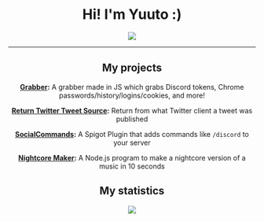 <h1 align="center">Hi! I'm Yuuto :)</h1>

<div align="center">
  <a href="https://twitter.com/C_moiLeGoat"><img src="https://img.shields.io/badge/Twitter-%40C__moiLeGoat-%2326a1f2?style=for-the-badge" /></a>
</div>

<hr />

<h2 align="center">My projects</h2>

<div align="center">
  <p><b><a href="https://github.com/JustYuuto/Grabber">Grabber</a>:</b> A grabber made in JS which grabs Discord tokens, Chrome passwords/history/logins/cookies, and more!</p>
  <p><b><a href="https://github.com/JustYuuto/ReturnTwitterTweetSource">Return Twitter Tweet Source</a>:</b> Return from what Twitter client a tweet was published</p>
  <p><b><a href="https://github.com/JustYuuto/social-commands-plugin">SocialCommands</a>:</b> A Spigot Plugin that adds commands like <code>/discord</code> to your server</p>
  <p><b><a href="https://github.com/JustYuuto/nightcore-maker">Nightcore Maker</a>:</b> A Node.js program to make a nightcore version of a music in 10 seconds</p>
</div>

<h2 align="center">My statistics</h2>

<div align="center">
  <p><img src="https://github-readme-stats.vercel.app/api?username=JustYuuto&theme=tokyonight&show_icons=true" /></p>
</div>
